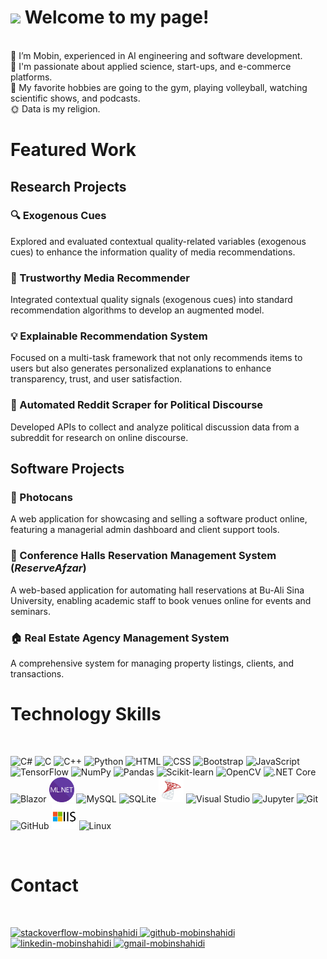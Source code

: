 <h1><img src="https://emojis.slackmojis.com/emojis/images/1531849430/4246/blob-sunglasses.gif?1531849430" width="30"/> Welcome to my page!</h1>

<br/> 👀 I’m Mobin, experienced in AI engineering and software development.
<br/> 💜 I'm passionate about applied science, start-ups, and e-commerce platforms.
<br/> 🧩 My favorite hobbies are going to the gym, playing volleyball, watching scientific shows, and podcasts.
<br/> 🌞 Data is my religion.
<br/>

<h1>Featured Work</h1>

<h2>Research Projects</h2>

<h3>🔍 Exogenous Cues</h3>
<p>Explored and evaluated contextual quality-related variables (exogenous cues) to enhance the information quality of media recommendations.</p>

<h3>🤝 Trustworthy Media Recommender</h3>
<p>Integrated contextual quality signals (exogenous cues) into standard recommendation algorithms to develop an augmented model.</p>

<h3>💡 Explainable Recommendation System</h3>
<p>Focused on a multi-task framework that not only recommends items to users but also generates personalized explanations to enhance transparency, trust, and user satisfaction.</p>

<h3>📡 Automated Reddit Scraper for Political Discourse</h3>
<p>Developed APIs to collect and analyze political discussion data from a subreddit for research on online discourse.</p>

<h2>Software Projects</h2>

<h3>📸 Photocans</h3>
<p>A web application for showcasing and selling a software product online, featuring a managerial admin dashboard and client support tools.</p>

<h3>🏢 Conference Halls Reservation Management System (<em>ReserveAfzar</em>)</h3>
<p>A web-based application for automating hall reservations at Bu-Ali Sina University, enabling academic staff to book venues online for events and seminars.</p>

<h3>🏠 Real Estate Agency Management System</h3>
<p>A comprehensive system for managing property listings, clients, and transactions.</p>

<h1>Technology Skills</h1>
<br/>

<p align="left">
  <!-- Programming Languages -->
  <img src="https://cdn.jsdelivr.net/gh/devicons/devicon/icons/csharp/csharp-original.svg" width="40" alt="C#" />
  <img src="https://cdn.jsdelivr.net/gh/devicons/devicon/icons/c/c-original.svg" width="40" alt="C" />
  <img src="https://cdn.jsdelivr.net/gh/devicons/devicon/icons/cplusplus/cplusplus-original.svg" width="40" alt="C++" />
  <img src="https://cdn.jsdelivr.net/gh/devicons/devicon/icons/python/python-original.svg" width="40" alt="Python" />

  <!-- UI -->
  <img src="https://cdn.jsdelivr.net/gh/devicons/devicon/icons/html5/html5-original.svg" width="40" alt="HTML" />
  <img src="https://cdn.jsdelivr.net/gh/devicons/devicon/icons/css3/css3-original.svg" width="40" alt="CSS" />
  <img src="https://cdn.jsdelivr.net/gh/devicons/devicon/icons/bootstrap/bootstrap-original.svg" width="40" alt="Bootstrap" />
  <img src="https://cdn.jsdelivr.net/gh/devicons/devicon/icons/javascript/javascript-original.svg" width="40" alt="JavaScript" />

  <!-- Python Libraries -->
  <img src="https://cdn.jsdelivr.net/gh/devicons/devicon/icons/tensorflow/tensorflow-original.svg" width="40" alt="TensorFlow" />
  <img src="https://cdn.jsdelivr.net/gh/devicons/devicon/icons/numpy/numpy-original.svg" width="40" alt="NumPy" />
  <img src="https://cdn.jsdelivr.net/gh/devicons/devicon/icons/pandas/pandas-original.svg" width="40" alt="Pandas" />
  <img src="https://upload.wikimedia.org/wikipedia/commons/0/05/Scikit_learn_logo_small.svg" width="40" alt="Scikit-learn" />
  <img src="https://upload.wikimedia.org/wikipedia/commons/3/32/OpenCV_Logo_with_text_svg_version.svg" width="40" alt="OpenCV" />

  <!-- .NET -->
  <img src="https://upload.wikimedia.org/wikipedia/commons/e/ee/.NET_Core_Logo.svg" width="40" alt=".NET Core" />
  <img src="https://upload.wikimedia.org/wikipedia/commons/d/d0/Blazor.png" width="40" alt="Blazor" />
  <img src="/ml-net.png" width="40" alt="ML.NET" />

  <!-- Databases -->
  <img src="https://cdn.jsdelivr.net/gh/devicons/devicon/icons/mysql/mysql-original.svg" width="40" alt="MySQL" />
  <img src="https://cdn.jsdelivr.net/gh/devicons/devicon/icons/sqlite/sqlite-original.svg" width="40" alt="SQLite" />
  <img src="/ms sql server.png" width="40" alt="MS SQL Server" />

  <!-- Tools -->
  <img src="https://cdn.jsdelivr.net/gh/devicons/devicon/icons/visualstudio/visualstudio-plain.svg" width="40" alt="Visual Studio" />
  <img src="https://upload.wikimedia.org/wikipedia/commons/3/38/Jupyter_logo.svg" width="40" alt="Jupyter" />
  <img src="https://cdn.jsdelivr.net/gh/devicons/devicon/icons/git/git-original.svg" width="40" alt="Git" />
  <img src="https://cdn.jsdelivr.net/gh/devicons/devicon/icons/github/github-original.svg" width="40" alt="GitHub" />
  <img src="/microsoft-iis-logo-png_seeklogo-484624.png" width="40" alt="IIS" />
  <img src="https://cdn.jsdelivr.net/gh/devicons/devicon/icons/linux/linux-original.svg" width="40" alt="Linux" />
</p>




<br/>
<h1>Contact</h1>
<br/>
<p>
    <a href="https://stackoverflow.com/users/7961337/pars-programmer">
        <img src="https://user-images.githubusercontent.com/91287064/208878662-a1aff4dd-d72e-44b3-bf0d-2d862a5f87f6.png" alt="stackoverflow-mobinshahidi" width="50" height="50">
    </a>
    <a href="https://github.com/ParsProgrammer">
        <img src="https://user-images.githubusercontent.com/91287064/208878669-0146cc1a-b0a6-4a6e-9f4b-082c37264309.png" alt="github-mobinshahidi" width="50" height="50">
    </a>
    <a href="https://www.linkedin.com/in/mobin-shahidi/">
        <img src="https://user-images.githubusercontent.com/91287064/208878686-01604f88-f0ac-4709-9cfc-2cc69b62d1aa.png" alt="linkedin-mobinshahidi" width="50" height="50">
    </a>
    <a href="mailto:https://github.com/atenadadkhah">
        <img src="https://user-images.githubusercontent.com/91287064/208878678-26652569-8d38-45c9-aa13-28a33a7fc967.png" alt="gmail-mobinshahidi" width="50" height="50">
    </a>
</p>

<!---
mobinpersi/mobinpersi is a ✨ special ✨ repository because its `README.md` (this file) appears on your GitHub profile.
You can click the Preview link to take a look at your changes.
--->
